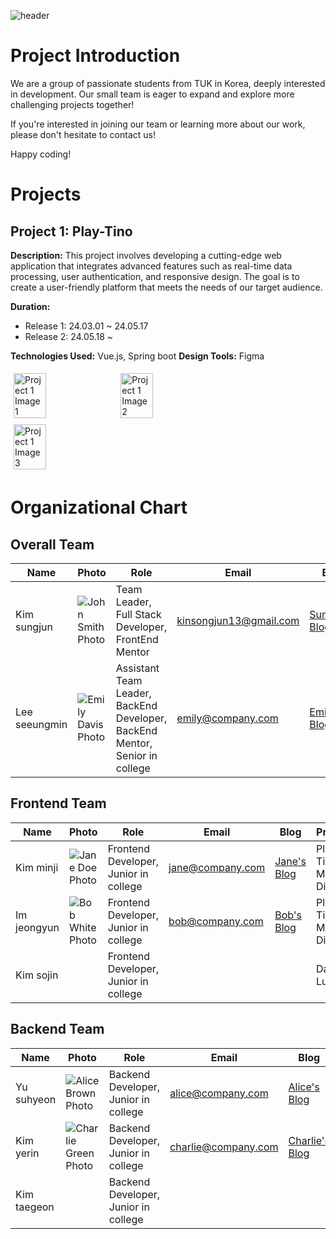 ![header](https://capsule-render.vercel.app/api?type=soft&color=auto&height=150&section=header&text=Dev-TINO&fontSize=70&animation=twinkling)

<!--

**Here are some ideas to get you started:**

🙋‍♀️ A short introduction - what is your organization all about?
🌈 Contribution guidelines - how can the community get involved?
👩‍💻 Useful resources - where can the community find your docs? Is there anything else the community should know?
🍿 Fun facts - what does your team eat for breakfast?
🧙 Remember, you can do mighty things with the power of [Markdown](https://docs.github.com/github/writing-on-github/getting-started-with-writing-and-formatting-on-github/basic-writing-and-formatting-syntax)
-->


# Project Introduction


We are a group of passionate students from TUK in Korea, deeply interested in development. Our small team is eager to expand and explore more challenging projects together!

If you're interested in joining our team or learning more about our work, please don't hesitate to contact us!

Happy coding!


# Projects

## Project 1: Play-Tino

**Description:** This project involves developing a cutting-edge web application that integrates advanced features such as real-time data processing, user authentication, and responsive design. The goal is to create a user-friendly platform that meets the needs of our target audience.

**Duration:** 
- Release 1: 24.03.01 ~ 24.05.17
- Release 2: 24.05.18 ~

**Technologies Used:** Vue.js, Spring boot
**Design Tools:** Figma

<div style="display: flex; flex-wrap: wrap;">
  <img src="https://example.com/project1-image1.jpg" alt="Project 1 Image 1" style="width: 32%; margin: 1%;">
  <img src="https://example.com/project1-image2.jpg" alt="Project 1 Image 2" style="width: 32%; margin: 1%;">
  <img src="https://example.com/project1-image3.jpg" alt="Project 1 Image 3" style="width: 32%; margin: 1%;">
</div>

# Organizational Chart

## Overall Team

| Name          | Photo                                                      | Role                                                        | Email                  | Blog                                             | Projects  |
| ------------- | ---------------------------------------------------------- | ----------------------------------------------------------- | ---------------------- | ------------------------------------------------ | --------- |
| Kim sungjun   | ![John Smith Photo](https://example.com/images/john.jpg)   | Team Leader, Full Stack Developer, FrontEnd Mentor | kinsongjun13@gmail.com | [Sungjun's Blog](https://kim-song-jun.github.io) | Play-Tino |
| Lee seeungmin | ![Emily Davis Photo](https://example.com/images/emily.jpg) | Assistant Team Leader, BackEnd Developer, BackEnd Mentor, Senior in college | emily@company.com      | [Emily's Blog](https://blog.com/emily)           | Play-Tino |

## Frontend Team

| Name        | Photo                                                  | Role                                  | Email            | Blog                                 | Projects               |
| ----------- | ------------------------------------------------------ | ------------------------------------- | ---------------- | ------------------------------------ | ---------------------- |
| Kim minji   | ![Jane Doe Photo](https://example.com/images/jane.jpg) | Frontend Developer, Junior in college | jane@company.com | [Jane's Blog](https://blog.com/jane) | Play-Tino, Mango-Diary |
| Im jeongyun | ![Bob White Photo](https://example.com/images/bob.jpg) | Frontend Developer, Junior in college | bob@company.com  | [Bob's Blog](https://blog.com/bob)   | Play-Tino, Mango-Diary |
| Kim sojin   |                                                        | Frontend Developer, Junior in college |                  |                                      | Daily-Lucky            |

## Backend Team

| Name        | Photo                                                          | Role                                 | Email               | Blog                                       | Projects  |
| ----------- | -------------------------------------------------------------- | ------------------------------------ | ------------------- | ------------------------------------------ | --------- |
| Yu suhyeon  | ![Alice Brown Photo](https://example.com/images/alice.jpg)     | Backend Developer, Junior in college | alice@company.com   | [Alice's Blog](https://blog.com/alice)     | Play-Tino |
| Kim yerin   | ![Charlie Green Photo](https://example.com/images/charlie.jpg) | Backend Developer, Junior in college | charlie@company.com | [Charlie's Blog](https://blog.com/charlie) | Play-Tino |
| Kim taegeon |                                                                | Backend Developer, Junior in college |                     |                                            | Play-Tino |

